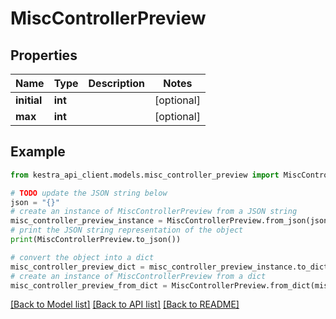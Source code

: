 # MiscControllerPreview


## Properties

Name | Type | Description | Notes
------------ | ------------- | ------------- | -------------
**initial** | **int** |  | [optional] 
**max** | **int** |  | [optional] 

## Example

```python
from kestra_api_client.models.misc_controller_preview import MiscControllerPreview

# TODO update the JSON string below
json = "{}"
# create an instance of MiscControllerPreview from a JSON string
misc_controller_preview_instance = MiscControllerPreview.from_json(json)
# print the JSON string representation of the object
print(MiscControllerPreview.to_json())

# convert the object into a dict
misc_controller_preview_dict = misc_controller_preview_instance.to_dict()
# create an instance of MiscControllerPreview from a dict
misc_controller_preview_from_dict = MiscControllerPreview.from_dict(misc_controller_preview_dict)
```
[[Back to Model list]](../README.md#documentation-for-models) [[Back to API list]](../README.md#documentation-for-api-endpoints) [[Back to README]](../README.md)



